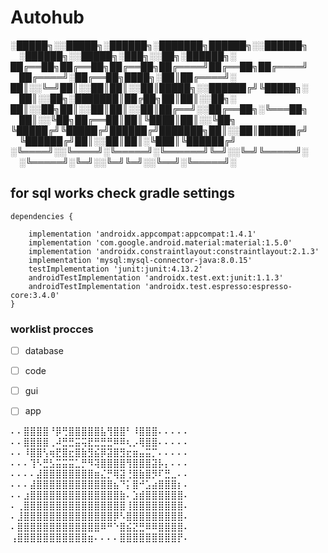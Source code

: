 # Autohub

░█████╗░░█████╗░██████╗░███████╗██████╗░░██████╗  ░██████╗░░█████╗░███╗░░██╗░██████╗░
██╔══██╗██╔══██╗██╔══██╗██╔════╝██╔══██╗██╔════╝  ██╔════╝░██╔══██╗████╗░██║██╔════╝░
██║░░╚═╝██║░░██║██║░░██║█████╗░░██████╔╝╚█████╗░  ██║░░██╗░███████║██╔██╗██║██║░░██╗░
██║░░██╗██║░░██║██║░░██║██╔══╝░░██╔══██╗░╚═══██╗  ██║░░╚██╗██╔══██║██║╚████║██║░░╚██╗
╚█████╔╝╚█████╔╝██████╔╝███████╗██║░░██║██████╔╝  ╚██████╔╝██║░░██║██║░╚███║╚██████╔╝
░╚════╝░░╚════╝░╚═════╝░╚══════╝╚═╝░░╚═╝╚═════╝░  ░╚═════╝░╚═╝░░╚═╝╚═╝░░╚══╝░╚═════╝░

## for sql works check gradle settings
```
dependencies {

    implementation 'androidx.appcompat:appcompat:1.4.1'
    implementation 'com.google.android.material:material:1.5.0'
    implementation 'androidx.constraintlayout:constraintlayout:2.1.3'
    implementation 'mysql:mysql-connector-java:8.0.15'
    testImplementation 'junit:junit:4.13.2'
    androidTestImplementation 'androidx.test.ext:junit:1.1.3'
    androidTestImplementation 'androidx.test.espresso:espresso-core:3.4.0'
}
```
### worklist procces
- [ ] database
- [ ] code 
- [ ] gui
- [ ] app



⠄⠄⣿⣿⣿⣿⠘⡿⢛⣿⣿⣿⣿⣿⣧⢻⣿⣿⠃⠸⣿⣿⣿⠄⠄⠄⠄⠄
⠄⠄⣿⣿⣿⣿⢀⠼⣛⣛⣭⢭⣟⣛⣛⣛⠿⠿⢆⡠⢿⣿⣿⠄⠄⠄⠄⠄
⠄⠄⠸⣿⣿⢣⢶⣟⣿⣖⣿⣷⣻⣮⡿⣽⣿⣻⣖⣶⣤⣭⡉⠄⠄⠄⠄⠄
⠄⠄⠄⢹⠣⣛⣣⣭⣭⣭⣁⡛⠻⢽⣿⣿⣿⣿⢻⣿⣿⣿⣽⡧⡄⠄⠄⠄
⠄⠄⠄⠄⣼⣿⣿⣿⣿⣿⣿⣿⣿⣶⣌⡛⢿⣽⢘⣿⣷⣿⡻⠏⣛⣀⠄⠄
⠄⠄⠄⣼⣿⣿⣿⣿⣿⣿⣿⣿⣿⣿⣿⣿⣦⠙⡅⣿⠚⣡⣴⣿⣿⣿⡆⠄
⠄⠄⣰⣿⣿⣿⣿⣿⣿⣿⣿⣿⣿⣿⣿⣿⣿⣷⠄⣱⣾⣿⣿⣿⣿⣿⣿⠄
⠄⢀⣿⣿⣿⣿⣿⣿⣿⣿⣿⣿⣿⣿⣿⣿⣿⣿⢸⣿⣿⣿⣿⣿⣿⣿⣿⠄
⠄⣸⣿⣿⣿⣿⣿⣿⣿⣿⣿⣿⣿⣿⣿⣿⡿⠣⣿⣿⣿⣿⣿⣿⣿⣿⣿⠄
⠄⣿⣿⣿⣿⣿⣿⣿⣿⣿⣿⣿⣿⣿⠿⠛⠑⣿⣮⣝⣛⠿⠿⣿⣿⣿⣿⠄
⢠⣿⣿⣿⣿⣿⣿⣿⣿⣿⣿⣿⣶⠄⠄⠄⠄⣿⣿⣿⣿⣿⣿⣿⣿⣿⡟⠄
